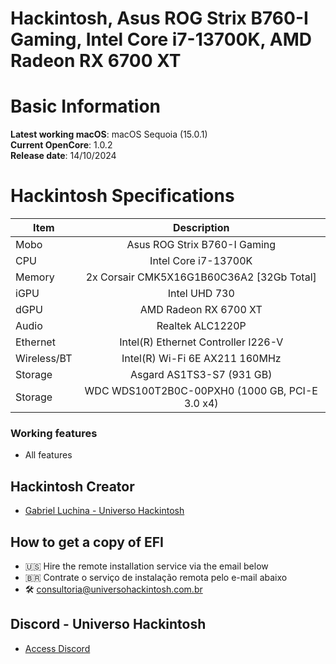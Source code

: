 # Hackintosh, Asus ROG Strix B760-I Gaming, Intel Core i7-13700K, AMD Radeon RX 6700 XT

# Basic Information

**Latest working macOS**: macOS Sequoia (15.0.1)
<br>
**Current OpenCore**: 1.0.2
<br>
**Release date**: 14/10/2024

# Hackintosh Specifications
|Item|Description|
|-|:-------:|
|Mobo|Asus ROG Strix B760-I Gaming|
|CPU|Intel Core i7-13700K|
|Memory|2x Corsair CMK5X16G1B60C36A2 [32Gb Total]|
|iGPU|Intel UHD 730|
|dGPU|AMD Radeon RX 6700 XT|
|Audio|Realtek ALC1220P|
|Ethernet|Intel(R) Ethernet Controller I226-V|
|Wireless/BT|Intel(R) Wi-Fi 6E AX211 160MHz|
|Storage|Asgard AS1TS3-S7 (931 GB)|
|Storage|WDC WDS100T2B0C-00PXH0 (1000 GB, PCI-E 3.0 x4)|

### Working features
- All features

## Hackintosh Creator
- [Gabriel Luchina - Universo Hackintosh](https://luchina.com.br)

## How to get a copy of EFI
- 🇺🇸 Hire the remote installation service via the email below
- 🇧🇷 Contrate o serviço de instalação remota pelo e-mail abaixo
- 🛠️ [consultoria@universohackintosh.com.br](mailto:consultoria@universohackintosh.com.br)

## Discord - Universo Hackintosh
- [Access Discord](https://discord.universohackintosh.com.br)
